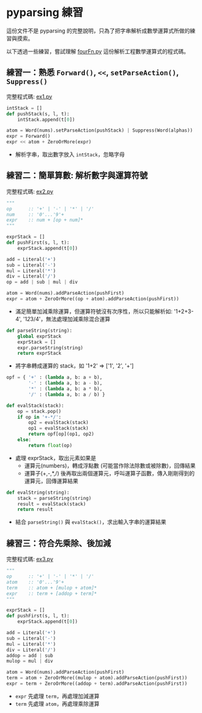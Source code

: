 # pyparsing 練習

這份文件不是 pyparsing 的完整說明，只為了把字串解析成數學運算式所做的練習與摸索。

以下透過一些練習，嘗試理解 [fourFn.py](http://pyparsing.wikispaces.com/file/view/fourFn.py) 這份解析工程數學運算式的程式碼。

## 練習一：熟悉 `Forward()`, `<<`, `setParseAction()`, `Suppress()`

完整程式碼: [ex1.py](pyparsing/ex1.py)
```python
intStack = []
def pushStack(s, l, t):
    intStack.append(t[0])

atom = Word(nums).setParseAction(pushStack) | Suppress(Word(alphas))
expr = Forward()
expr << atom + ZeroOrMore(expr)
```
- 解析字串，取出數字放入 `intStack`，忽略字母

## 練習二：簡單算數: 解析數字與運算符號

完整程式碼: [ex2.py](pyparsing/ex2.py)
```python
"""
op      :: '+' | '-' | '*' | '/'
num     :: '0'...'9'+
expr    :: num + [op + num]*
"""

exprStack = []
def pushFirst(s, l, t):
    exprStack.append(t[0])

add = Literal('+')
sub = Literal('-')
mul = Literal('*')
div = Literal('/')
op = add | sub | mul | div

atom = Word(nums).addParseAction(pushFirst)
expr = atom + ZeroOrMore((op + atom).addParseAction(pushFirst))
```
- 滿足簡單加減乘除運算，但運算符號沒有次序性，所以只能解析如: '1+2+3-4', '1*2*3/4'，無法處理加減乘除混合運算

```python
def parseString(string):
    global exprStack
    exprStack = []
    expr.parseString(string)
    return exprStack
```
- 將字串轉成運算的 stack，如 '1+2' => ['1', '2', '+']

```python
opf = { '+' : (lambda a, b: a + b),
        '-' : (lambda a, b: a - b),
        '*' : (lambda a, b: a * b),
        '/' : (lambda a, b: a / b) }

def evalStack(stack):
    op = stack.pop()
    if op in '+-*/':
        op2 = evalStack(stack)
        op1 = evalStack(stack)
        return opf[op](op1, op2)
    else:
        return float(op)
```
- 處理 exprStack，取出元素如果是
    - 運算元(numbers)，轉成浮點數 (可能當作除法除數或被除數)，回傳結果
    - 運算子(+,-,*,/) 後再取出兩個運算元，呼叫運算子函數，傳入剛剛得到的運算元，回傳運算結果

```python
def evalString(string):
    stack = parseString(string)
    result = evalStack(stack)
    return result
```
- 結合 `parseString()` 與 `evalStack()`，求出輸入字串的運算結果

## 練習三：符合先乘除、後加減

完整程式碼: [ex3.py](pyparsing/ex3.py)
```python
"""
op      :: '+' | '-' | '*' | '/'
atom    :: '0'...'9'+
term    :: atom + [mulop + atom]*
expr    :: term + [addop + term]*
"""

exprStack = []
def pushFirst(s, l, t):
    exprStack.append(t[0])

add = Literal('+')
sub = Literal('-')
mul = Literal('*')
div = Literal('/')
addop = add | sub
mulop = mul | div

atom = Word(nums).addParseAction(pushFirst)
term = atom + ZeroOrMore((mulop + atom).addParseAction(pushFirst))
expr = term + ZeroOrMore((addop + term).addParseAction(pushFirst))
```
- `expr` 先處理 `term`，再處理加減運算
- `term` 先處理 `atom`，再處理乘除運算

